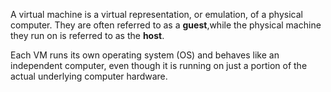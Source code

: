 A virtual machine is a virtual representation, or emulation, of a physical computer. They are often referred to as a **guest**,while the physical machine they run on is referred to as the **host**.

Each VM runs its own operating system (OS) and behaves like an independent computer, even though it is running on just a portion of the actual underlying computer hardware.

